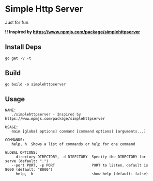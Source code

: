 # Simple Http Server

Just for fun.

**!! Inspired by https://www.npmjs.com/package/simplehttpserver**

## Install Deps

`go get -v -t`

## Build

`go build -o simplehttpserver`

## Usage

```
NAME:
   ./simplehttpserver - Inspired by https://www.npmjs.com/package/simplehttpserver

USAGE:
   main [global options] command [command options] [arguments...]

COMMANDS:
   help, h  Shows a list of commands or help for one command

GLOBAL OPTIONS:
   --directory DIRECTORY, -d DIRECTORY  Specify the DIRECTORY for serve (default: ".")
   --port PORT, -p PORT                 PORT to listen, default is 8000 (default: "8000")
   --help, -h                           show help (default: false)
```
